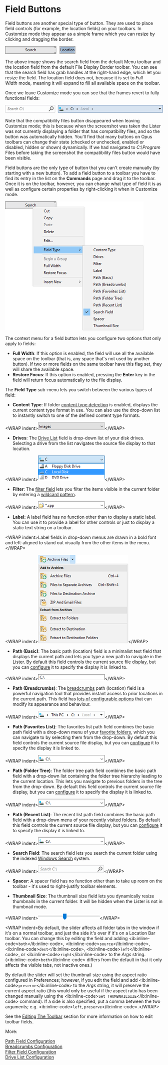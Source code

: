 # Field Buttons

Field buttons are another special type of button. They are used to place field controls (for example, the location fields) on your toolbars. In Customize mode they appear as a simple frame which you can resize by clicking and dragging the border.

![](/Manual/images/media/field_buttons_-_customize.png)

The above image shows the search field from the default Menu toolbar and the location field from the default File Display Border toolbar. You can see that the search field has grab handles at the right-hand edge, which let you resize the field. The location field does not, because it is set to *Full Width* mode, meaning it will expand to fill all available space on the toolbar.

Once we leave Customize mode you can see that the frames revert to fully functional fields:

![](/Manual/images/media/field_buttons_-_no_customize.png)

Note that the compatibility files button disappeared when leaving Customize mode; this is because when the screenshot was taken the Lister was not currently displaying a folder that has compatibility files, and so the button was automatically hidden. You'll find that many buttons on Opus toolbars can change their state (checked or unchecked, enabled or disabled, hidden or shown) dynamically. If we had navigated to *C:\Program* Files before taking the screenshot the compatibility files button would have been visible.

Field buttons are the only type of button that you can't create manually (by starting with a new button). To add a field button to a toolbar you have to find its entry in the list on the **Commands** page and drag it to the toolbar. Once it is on the toolbar, however, you can change what type of field it is as well as configure certain properties by right-clicking it when in Customize mode.

![](/Manual/images/media/field_buttons_edit.png)

The context menu for a field button lets you configure two options that only apply to fields:

- **Full Width**: If this option is enabled, the field will use all the available space on the toolbar (that is, any space that's not used by another button). If two or more fields on the same toolbar have this flag set, they will share the available space.
- **Restore Focus**: If this option is enabled, pressing the **Enter** key in the field will return focus automatically to the file display.

The **Field Type** sub-menu lets you switch between the various types of field:

- **Content Type**: If folder [content type detection](/Manual/basic_concepts/folder_options/content_types.md) is enabled, displays the current content type format in use. You can also use the drop-down list to instantly switch to one of the defined content type formats.

\<WRAP indent\>![](/Manual/images/media/content_type_field.png)\</WRAP\>

- **Drives**: The [Drive List](/Manual/basic_concepts/the_lister/navigation/drive_buttons_and_lists.md) field is drop-down list of your disk drives. Selecting a drive from the list navigates the source file display to that location.  

\<WRAP indent\>![](/Manual/images/media/drive_list_field.png)\</WRAP\>

- **Filter**: The [filter field](/Manual/basic_concepts/searching_and_filtering/toolbar_filter_fields.md) lets you filter the items visible in the current folder by entering a [wildcard pattern](/Manual/reference/wildcard_reference/pattern_matching_syntax.md).

\<WRAP indent\>![](/Manual/images/media/filter_field.png)\</WRAP\>

- **Label:** A label field has no function other than to display a static label. You can use it to provide a label for other controls or just to display a static text string on a toolbar.

\<WRAP indent\>Label fields in drop-down menus are drawn in a bold font and left-aligned to stand out visually from the other items in the menu.\</WRAP\>

\<WRAP indent\>![](/Manual/images/media/image079.png)\</WRAP\>

- **Path (Basic)**: The basic path (location) field is a minimalist text field that displays the current path and lets you type a new path to navigate in the Lister. By default this field controls the current source file display, but you can [configure](/Manual/customize/creating_your_own_buttons/editing_the_toolbar/field_buttons/path_field_configuration.md) it to specify the display it is linked to.

\<WRAP indent\>![](/Manual/images/media/path_field_basic.png)\</WRAP\>

- **Path (Breadcrumbs)**: The [breadcrumbs](/Manual/basic_concepts/the_lister/navigation/breadcrumbs_location_field.md) path (location) field is a powerful navigation tool that provides instant access to prior locations in the current path. This field has [lots of configurable options](/Manual/preferences/preferences_categories/location_bar/path_fields/RAEDME.md) that can modify its appearance and behaviour.

\<WRAP indent\>![](/Manual/images/media/path_field_crumbs.png)\</WRAP\>

- **Path (Favorites List)**: The favorites list path field combines the basic path field with a drop-down menu of your [favorite folders](/Manual/basic_concepts/the_lister/navigation/favorites.md), which you can navigate to by selecting them from the drop-down. By default this field controls the current source file display, but you can [configure](/Manual/customize/creating_your_own_buttons/editing_the_toolbar/field_buttons/path_field_configuration.md) it to specify the display it is linked to.

\<WRAP indent\>![](/Manual/images/media/path_field_dropdown.png)\</WRAP\>

- **Path (Folder Tree)**: The folder tree path field combines the basic path field with a drop-down list containing the folder tree hierarchy leading to the current location. This lets you navigate to previous folders in the tree from the drop-down. By default this field controls the current source file display, but you can [configure](/Manual/customize/creating_your_own_buttons/editing_the_toolbar/field_buttons/path_field_configuration.md) it to specify the display it is linked to.

\<WRAP indent\>![](/Manual/images/media/path_field_dropdown.png)\</WRAP\>

- **Path (Recent List)**: The recent list path field combines the basic path field with a drop-down menu of your [recently visited folders](/Manual/basic_concepts/the_lister/navigation/recent_and_history_lists.md). By default this field controls the current source file display, but you can [configure](/Manual/customize/creating_your_own_buttons/editing_the_toolbar/field_buttons/path_field_configuration.md) it to specify the display it is linked to.

\<WRAP indent\>![](/Manual/images/media/path_field_dropdown.png)\</WRAP\>

- **Search Field**: The search field lets you search the current folder using the indexed [Windows Search](/Manual/basic_concepts/searching_and_filtering/windows_search.md) system.

\<WRAP indent\>![](/Manual/images/media/search_field1.png)\</WRAP\>

- **Spacer**: A spacer field has no function other than to take up room on the toolbar - it's used to right-justify toolbar elements.

- **Thumbnail Size**: The thumbnail size field lets you dynamically resize thumbnails in the current folder. It will be hidden when the Lister is not in thumbnail mode.

\<WRAP indent\>![](/Manual/images/media/thumbnail_size_slider.png)\</WRAP\>

\<WRAP indent\>By default, the slider affects all folder tabs in the window if it's on a normal toolbar, and just the side it's over if it's on a Location Bar toolbar. You can change this by editing the field and adding \<ib:inline-code\>`both`\</ib:inline-code\>, \<ib:inline-code\>`source`\</ib:inline-code\>, \<ib:inline-code\>`dest`\</ib:inline-code\>, \<ib:inline-code\>`left`\</ib:inline-code\>, or \<ib:inline-code\>`right`\</ib:inline-code\> to the *Args* string. (\<ib:inline-code\>`both`\</ib:inline-code\> differs from the default in that it only affects the visible tabs, not inactive ones.)

By default the slider will set the thumbnail size using the aspect ratio configured in Preferences; however, if you edit the field and add \<ib:inline-code\>`preserve`\</ib:inline-code\> to the *Args* string, it will preserve the current aspect ratio (this would only be useful if the aspect ratio has been changed manually using the \<ib:inline-code\>`Set THUMBNAILSIZE`\</ib:inline-code\> command). If a side is also specified, put a comma between the two arguments; e.g. \<ib:inline-code\>`left,preserve`\</ib:inline-code\>.\</WRAP\>

See the [Editing The Toolbar]() section for more information on how to edit toolbar fields.

More:

[Path Field Configuration](/Manual/customize/creating_your_own_buttons/editing_the_toolbar/field_buttons/path_field_configuration.md)  
[Breadcrumbs Configuration](/Manual/preferences/preferences_categories/location_bar/path_fields/RAEDME.md)  
[Filter Field Configuration](/Manual/customize/creating_your_own_buttons/editing_the_toolbar/field_buttons/filter_field_configuration.md)  
[Drive List Configuration](/Manual/customize/creating_your_own_buttons/editing_the_toolbar/field_buttons/drive_list_configuration.md)  
